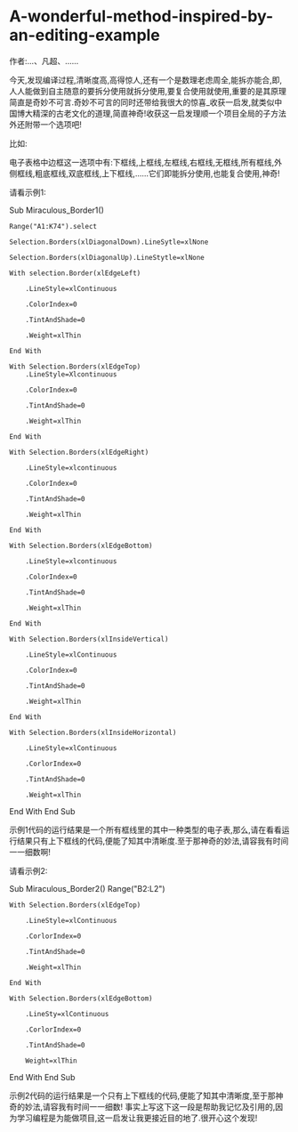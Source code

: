 # A-wonderful-method-inspired-by-an-editing-example
作者:...、凡超、......

今天,发现编译过程,清晰度高,高得惊人,还有一个是数理老虑周全,能拆亦能合,即,人人能做到自主随意的要拆分使用就拆分使用,要复合使用就使用,重要的是其原理简直是奇妙不可言.奇妙不可言的同时还带给我很大的惊喜_收获一启发,就类似中国博大精深的古老文化的道理,简直神奇!收获这一启发理顺一个项目全局的子方法外还附带一个选项吧!

比如:

电子表格中边框这一选项中有:下框线,上框线,左框线,右框线,无框线,所有框线,外侧框线,粗底框线,双底框线,上下框线,......它们即能拆分使用,也能复合使用,神奇!

请看示例1:

Sub Miraculous_Border1()

    Range("A1:K74").select
    
    Selection.Borders(xlDiagonalDown).LineSytle=xlNone
    
    Selection.Borders(xlDiagonalUp).LineStytle=xlNone
    
    With selection.Border(xlEdgeLeft)
    
        .LineStyle=xlContinuous
        
        .ColorIndex=0
        
        .TintAndShade=0
        
        .Weight=xlThin
        
    End With
    
    With Selection.Borders(xlEdgeTop)
        .LineStyle=Xlcontinuous
        
        .ColorIndex=0
        
        .TintAndShade=0
        
        .Weight=xlThin
        
    End With
    
    With Selection.Borders(xlEdgeRight)
    
        .LineStyle=xlcontinuous
        
        .ColorIndex=0
        
        .TintAndShade=0
        
        .Weight=xlThin
        
    End With
    
    With Selection.Borders(xlEdgeBottom)
    
        .LineStyle=xlcontinuous
        
        .ColorIndex=0
        
        .TintAndShade=0
        
        .Weight=xlThin
        
    End With
    
    With Selection.Borders(xlInsideVertical)
    
        .LineStyle=xlContinuous
        
        .ColorIndex=0
        
        .TintAndShade=0
        
        .Weight=xlThin
        
    End With
    
    With Selection.Borders(xlInsideHorizontal)
        
        .LineStyle=xlContinuous
        
        .CorlorIndex=0
        
        .TintAndShade=0
        
        .Weight=xlThin
        
   End With
End Sub
   
示例1代码的运行结果是一个所有框线里的其中一种类型的电子表,那么,请在看看运行结果只有上下框线的代码,便能了知其中清晰度.至于那神奇的妙法,请容我有时间一一细数啊!

请看示例2:

Sub Miraculous_Border2()
    Range("B2:L2")
    
    With Selection.Borders(xlEdgeTop)
    
        .LineStyle=xlContinuous
        
        .CorlorIndex=0
        
        .TintAndShade=0
        
        .Weight=xlThin
        
    End With
    
    With Selection.Borders(xlEdgeBottom)
    
        .LineSty=xlContinuous
        
        .CorlorIndex=0
        
        .TintAndShade=0
        
        Weight=xlThin
        
   End With
End Sub

示例2代码的运行结果是一个只有上下框线的代码,便能了知其中清晰度,至于那神奇的妙法,请容我有时间一一细数!
事实上写这下这一段是帮助我记忆及引用的,因为学习编程是为能做项目,这一启发让我更接近目的地了.很开心这个发现!


    





    
    



